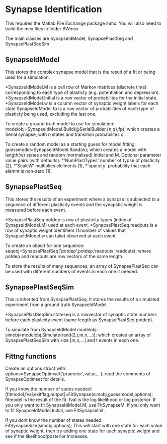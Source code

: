 Synapse Identification
======================

This requires the Matlab File Exchange package mmx.
You will also need to build the mex files in folder BWmex

The main classes are SynapseIdModel, SynapsePlastSeq and SynapsePlastSeqSim

SynapseIdModel
--------------

This stores the complex synapse model that is the result of a fit 
or being used for a simulation.

*SynapseIdModel.M is a cell row of Markov matrices (discrete time) 
corresponding to each type of plasticty (e.g. potentiation and depression).
*SynapseIdModel.Initial is a row vector of probabilites for the initial state.
*SynapseIdModel.w is a column vector of synaptic weight labels for each state
SynapseIdModel.fp is a row vector of probabilities of each type of plasticty
being used, excluding the last one.

To create a ground truth model to use for simulation:
    modelobj=SynapseIdModel.Build(@SerialBuilder,{n,q},fp);
which creates a Serial synapse, with n states and transition probabilites q.

To create a random model as a starting guess for model fitting:
    guessmodel=SynapseIdModel.Rand(w);
which creates a model with length(w) states and random (normalised) Initial and M.
Optional parameter value pairs (with defaults): 
*'NumPlastTypes' number of typse of plasticity (2),
*'ScaleW' multiplies elelments (1),
*'sparsity' probability that each elemnt is non-zero (1).

SynapsePlastSeq
---------------

This stores the results of an experiment where a synapse is subjected to 
a sequence of different plasticity events and the synapstic weight is 
measured before each event.

*SynapsePlastSeq.potdep is row of plasticity types (index of SynapseIdModel.M)
used at each event.
*SynapsePlastSeq.readouts is a row of synaptic weight identifiers 
(1:number of values that SynapseIdModel.w can take) observed at each event.

To create an object for one sequence:
    seqobj=SynapsePlastSeq('potdep',potdep,'readouts',readouts);
where potdep and readouts are row vectors of the same length.

To store the results of many sequences, an array of SynapsePlastSeq can be 
used with different numbers of events in each one if needed.

SynapsePlastSeqSim
------------------

This is inherited from SynapsePlastSeq. It stores the results of a 
simulated experiment from a ground truth SynapseIdModel.

*SynapsePlastSeqSim.stateseq is a rowvector of synaptic state numbers 
before each plasticity event (same length as SynapsePlastSeq.potdep).

To simulate from SynapseIdModel modelobj:
    simobj=modelobj.Simulate(rand(2,t,m,n,...));
which creates an array of SynapsePlastSeqSim with size [m,n,...] and t events
in each one.


Fittng functions
----------------

Create an options struct with:
    options=SynapseOptimset('prameter',value,...);
read the comments of SynapseOptimset for details.

If you know the number of states needed:
    [fitmodel,fval,exitflag,output]=FitSynapse(simobj,guessmodel,options);
fitmodel is the result of the fit. fval is the log likelihood or log posterior.
If you only want to fit SynapseIdModel.M, use FitSynapseM.
If you only want to fit SynapseIdModel.Initial, use FitSynapseInit.

If you dont know the number of states needed:
    FitSynapseSize(simobj,options);
This will start with one state for each value of synaptic weight, 
then try adding one state for each synaptic weight and see if the 
likelihood/posterior increases.




